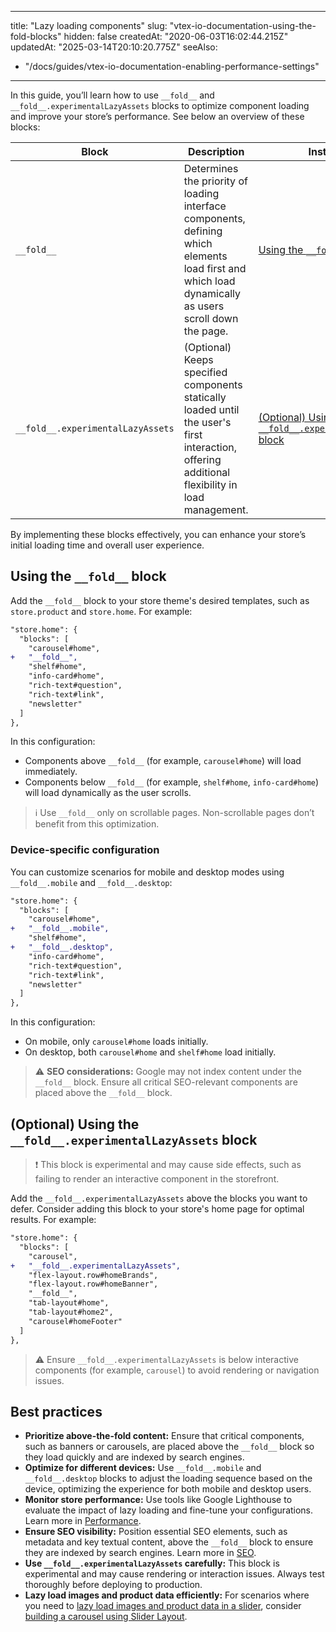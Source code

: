 
---
title: "Lazy loading components"
slug: "vtex-io-documentation-using-the-fold-blocks"
hidden: false
createdAt: "2020-06-03T16:02:44.215Z"
updatedAt: "2025-03-14T20:10:20.775Z"
seeAlso:
  - "/docs/guides/vtex-io-documentation-enabling-performance-settings"
---

In this guide, you’ll learn how to use `__fold__` and `__fold__.experimentalLazyAssets` blocks to optimize component loading and improve your store’s performance. See below an overview of these blocks:

| Block                          | Description                                                                                              | Instructions |
|--------------------------------|----------------------------------------------------------------------------------------------------------|--------------|
| `__fold__`                     | Determines the priority of loading interface components, defining which elements load first and which load dynamically as users scroll down the page. | [Using the `__fold__` block](#using-the-fold-block) |
| `__fold__.experimentalLazyAssets` | (Optional) Keeps specified components statically loaded until the user's first interaction, offering additional flexibility in load management. | [(Optional) Using the `__fold__.experimentalLazyAssets` block](#optional-using-the-fold-experimentalLazyAssets-block) |

By implementing these blocks effectively, you can enhance your store’s initial loading time and overall user experience.

## Using the `__fold__` block

Add the `__fold__` block to your store theme's desired templates, such as `store.product` and `store.home`. For example:

```diff
"store.home": {
  "blocks": [
    "carousel#home",
+   "__fold__",
    "shelf#home",
    "info-card#home",
    "rich-text#question",
    "rich-text#link",
    "newsletter"
  ]
},
```

In this configuration:

- Components above `__fold__` (for example, `carousel#home`) will load immediately.
- Components below `__fold__` (for example, `shelf#home`, `info-card#home`) will load dynamically as the user scrolls.

>ℹ️ Use `__fold__` only on scrollable pages. Non-scrollable pages don’t benefit from this optimization.

### Device-specific configuration

You can customize scenarios for mobile and desktop modes using `__fold__.mobile` and `__fold__.desktop`:

```diff
"store.home": {
  "blocks": [
    "carousel#home",
+   "__fold__.mobile",
    "shelf#home",
+   "__fold__.desktop",
    "info-card#home",
    "rich-text#question",
    "rich-text#link",
    "newsletter"
  ]  
},
```

In this configuration:

- On mobile, only `carousel#home` loads initially.
- On desktop, both `carousel#home` and `shelf#home` load initially.

> ⚠️ **SEO considerations:** Google may not index content under the `__fold__` block. Ensure all critical SEO-relevant components are placed above the `__fold__` block.

## (Optional) Using the `__fold__.experimentalLazyAssets` block

> ❗ This block is experimental and may cause side effects, such as failing to render an interactive component in the storefront. 

Add the `__fold__.experimentalLazyAssets` above the blocks you want to defer. Consider adding this block to your store's home page for optimal results. For example:

```diff
"store.home": {
  "blocks": [
    "carousel",
+   "__fold__.experimentalLazyAssets", 
    "flex-layout.row#homeBrands",
    "flex-layout.row#homeBanner",
    "__fold__",
    "tab-layout#home",
    "tab-layout#home2",
    "carousel#homeFooter"
  ]
},
```

> ⚠️ Ensure `__fold__.experimentalLazyAssets` is below interactive components (for example, `carousel`) to avoid rendering or navigation issues.

## Best practices

- **Prioritize above-the-fold content:** Ensure that critical components, such as banners or carousels, are placed above the `__fold__` block so they load quickly and are indexed by search engines.
- **Optimize for different devices:** Use `__fold__.mobile` and `__fold__.desktop` blocks to adjust the loading sequence based on the device, optimizing the experience for both mobile and desktop users.
- **Monitor store performance:** Use tools like Google Lighthouse to evaluate the impact of lazy loading and fine-tune your configurations. Learn more in [Performance](https://developers.vtex.com/docs/guides/storefront-performance).
- **Ensure SEO visibility:** Position essential SEO elements, such as metadata and key textual content, above the `__fold__` block to ensure they are indexed by search engines. Learn more in [SEO](https://developers.vtex.com/docs/guides/storefront-seo).
- **Use `__fold__.experimentalLazyAssets` carefully:** This block is experimental and may cause rendering or interaction issues. Always test thoroughly before deploying to production.
- **Lazy load images and product data efficiently:** For scenarios where you need to [lazy load images and product data in a slider](https://developers.vtex.com/docs/guides/vtex-io-documentation-enabling-performance-settings#manual-optimizations), consider [building a carousel using Slider Layout](https://developers.vtex.com/docs/guides/vtex-io-documentation-building-a-carousel-using-slider-layout).
